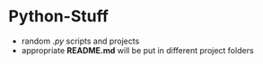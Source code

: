 # Python-Stuff
- random *.py* scripts and projects
- appropriate **README.md** will be put in different project folders
